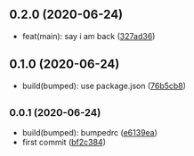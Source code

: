 ## 0.2.0 (2020-06-24)

* feat(main): say i am back ([327ad36](https://github.com/magiccaptain/bumped-release/commit/327ad36))



## 0.1.0 (2020-06-24)

* build(bumped): use package.json ([76b5cb8](https://github.com/magiccaptain/bumped-release/commit/76b5cb8))



## <small>0.0.1 (2020-06-24)</small>

* build(bumped): bumpedrc ([e6139ea](https://github.com/magiccaptain/bumped-release/commit/e6139ea))
* first commit ([bf2c384](https://github.com/magiccaptain/bumped-release/commit/bf2c384))



